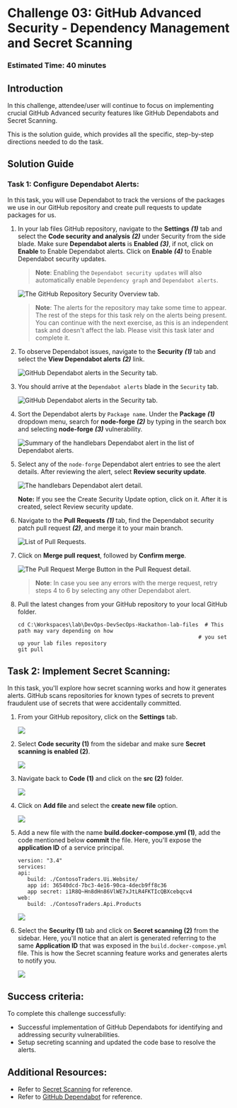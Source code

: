 # Challenge 03: GitHub Advanced Security - Dependency Management and Secret Scanning

### Estimated Time: 40 minutes

## Introduction

In this challenge, attendee/user will continue to focus on implementing crucial GitHub Advanced security features like GitHub Dependabots and Secret Scanning.

This is the solution guide, which provides all the specific, step-by-step directions needed to do the task.

## Solution Guide

### Task 1: Configure Dependabot Alerts:

In this task, you will use Dependabot to track the versions of the packages we use in our GitHub repository and create pull requests to update packages for us.

1. In your lab files GitHub repository, navigate to the **Settings** ***(1)*** tab and select the **Code security and analysis** ***(2)*** under Security from the side blade. Make sure **Dependabot alerts** is **Enabled** ***(3)***, if not, click on **Enable** to Enable Dependabot alerts. Click on **Enable** ***(4)*** to Enable Dependabot security updates.

   > **Note**: Enabling the `Dependabot security updates` will also automatically enable `Dependency graph` and `Dependabot alerts`.

   ![The GitHub Repository Security Overview tab.](../media/cl3-t1-s1.png "GitHub Repository Security Overview")

   > **Note**: The alerts for the repository may take some time to appear. The rest of the steps for this task rely on the alerts being present. You can continue with the next exercise, as this is an independent task and doesn't affect the lab. Please visit this task later and complete it.

1. To observe Dependabot issues, navigate to the **Security** ***(1)*** tab and select the **View Dependabot alerts** ***(2)*** link.

   ![GitHub Dependabot alerts in the Security tab.](../media/cl3-t1-s2.png "GitHub Dependabot alerts")

1. You should arrive at the `Dependabot alerts` blade in the `Security` tab.

   ![GitHub Dependabot alerts in the Security tab.](../media/cl3-t1-s3.png "GitHub Dependabot alerts")

1. Sort the Dependabot alerts by `Package name`. Under the **Package** ***(1)*** dropdown menu, search for **node-forge** ***(2)*** by typing in the search box and selecting **node-forge** ***(3)*** vulnerability.

   ![Summary of the `handlebars` Dependabot alert in the list of Dependabot alerts.](../media/ex5-t3-node-forge.png "`handlebars` Dependabot alert")

1. Select any of the `node-forge` Dependabot alert entries to see the alert details. After reviewing the alert, select **Review security update**.

   ![The `handlebars` Dependabot alert detail.](../media/ex5-t3-reviewsu.png "Dependabot alert detail")
   
   **Note:** If you see the Create Security Update option, click on it. After it is created, select Review security update. 

1. Navigate to the **Pull Requests** ***(1)*** tab, find the Dependabot security patch pull request ***(2)***, and merge it to your main branch.

   ![List of Pull Requests.](../media/cl3-t1-s6.png "Pull Requests")
   
1. Click on **Merge pull request**, followed by **Confirm merge**. 

   ![The Pull Request Merge Button in the Pull Request detail.](../media/ex5-t3-merge-pr.png "Pull Request Merge Button")
    
   >**Note**: In case you see any errors with the merge request, retry steps 4 to 6 by selecting any other Dependabot alert.

1. Pull the latest changes from your GitHub repository to your local GitHub folder.

   ```pwsh
   cd C:\Workspaces\lab\DevOps-DevSecOps-Hackathon-lab-files  # This path may vary depending on how
                                                            # you set up your lab files repository
   git pull
   ```
   
## Task 2: Implement Secret Scanning:

In this task, you'll explore how secret scanning works and how it generates alerts. GitHub scans repositories for known types of secrets to prevent fraudulent use of secrets that were accidentally committed.

1. From your GitHub repository, click on the **Settings** tab.

   ![](../media/2dg110.png)
    
1. Select **Code security (1)** from the sidebar and make sure **Secret scanning is enabled (2)**.

   ![](../media/2dg111.png)   
    
1. Navigate back to **Code (1)** and click on the **src (2)** folder.

   ![](../media/2dg112.png)    
   
1. Click on **Add file** and select the **create new file** option.

   ![](../media/2dg113.png)    
   
1. Add a new file with the name **build.docker-compose.yml (1)**, add the code mentioned below **commit** the file. Here, you'll expose the **application ID** of a service principal.

   ```
   version: "3.4"
   services:
   api:
      build: ./ContosoTraders.Ui.Website/
      app id: 36540dcd-7bc3-4e16-90ca-4decb9ff8c36
      app secret: i1R8Q~Hn8dHn86VlWE7xJtLR4FKTIcQBXcebqcv4
   web:
      build: ./ContosoTraders.Api.Products
   ```
   
   ![](../media/2dg115.png)   
   
1. Select the **Security (1)** tab and click on **Secret scanning (2)** from the sidebar. Here, you'll notice that an alert is generated referring to the same **Application ID** that was exposed in the `build.docker-compose.yml` file. This is how the Secret scanning feature works and generates alerts to notify you.

   ![](../media/2dg116.png) 

## Success criteria:
To complete this challenge successfully:

- Successful implementation of GitHub Dependabots for identifying and addressing security vulnerabilities.
- Setup secreting scanning and updated the code base to resolve the alerts.

## Additional Resources:

- Refer to [Secret Scanning](https://docs.github.com/en/code-security/secret-scanning/about-secret-scanning) for reference.
- Refer to [GitHub Dependabot](https://docs.github.com/en/code-security/dependabot/dependabot-alerts/about-dependabot-alerts) for reference.
